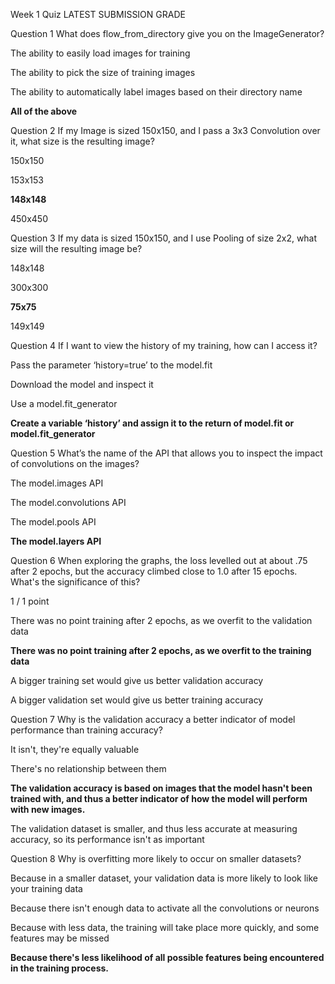 Week 1 Quiz
LATEST SUBMISSION GRADE

Question 1
What does flow_from_directory give you on the ImageGenerator?

The ability to easily load images for training


The ability to pick the size of training images


The ability to automatically label images based on their directory name


**All of the above**


Question 2
If my Image is sized 150x150, and I pass a 3x3 Convolution over it, what size is the resulting image?


150x150


153x153


**148x148**


450x450


Question 3
If my data is sized 150x150, and I use Pooling of size 2x2, what size will the resulting image be?



148x148


300x300


**75x75**


149x149

Question 4
If I want to view the history of my training, how can I access it?



Pass the parameter ‘history=true’ to the model.fit


Download the model and inspect it


Use a model.fit_generator


**Create a variable ‘history’ and assign it to the return of model.fit or model.fit_generator**

Question 5
What’s the name of the API that allows you to inspect the impact of convolutions on the images?


The model.images API


The model.convolutions API


The model.pools API


**The model.layers API**

Question 6
When exploring the graphs, the loss levelled out at about .75 after 2 epochs, but the accuracy climbed close to 1.0 after 15 epochs. What's the significance of this?

1 / 1 point

There was no point training after 2 epochs, as we overfit to the validation data


**There was no point training after 2 epochs, as we overfit to the training data**


A bigger training set would give us better validation accuracy


A bigger validation set would give us better training accuracy

Question 7
Why is the validation accuracy a better indicator of model performance than training accuracy?


It isn't, they're equally valuable


There's no relationship between them


**The validation accuracy is based on images that the model hasn't been trained with, and thus a better indicator of how the model will perform with new images.**


The validation dataset is smaller, and thus less accurate at measuring accuracy, so its performance isn't as important

Question 8
Why is overfitting more likely to occur on smaller datasets?


Because in a smaller dataset, your validation data is more likely to look like your training data


Because there isn't enough data to activate all the convolutions or neurons


Because with less data, the training will take place more quickly, and some features may be missed


**Because there's less likelihood of all possible features being encountered in the training process.**


